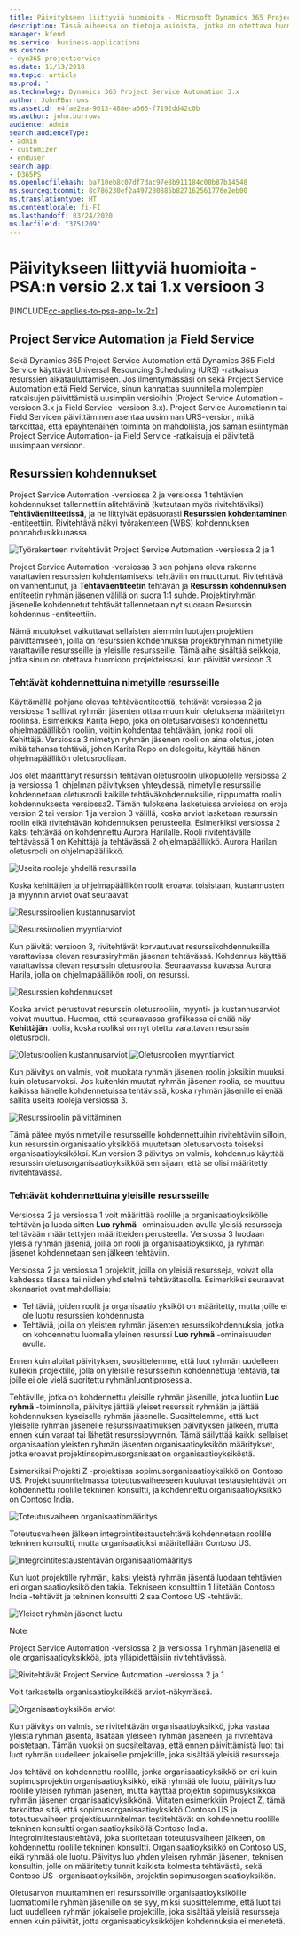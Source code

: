 ```yaml
---
title: Päivitykseen liittyviä huomioita - Microsoft Dynamics 365 Project Service Automation -versiosta 2.x tai 1.x versioon 3
description: Tässä aiheessa on tietoja asioista, jotka on otettava huomioon päivitettäessä Project Service Automation -versiosta 2.x tai 1.x versioon 3.
manager: kfend
ms.service: business-applications
ms.custom:
- dyn365-projectservice
ms.date: 11/13/2018
ms.topic: article
ms.prod: ''
ms.technology: Dynamics 365 Project Service Automation 3.x
author: JohnPBurrows
ms.assetid: e4fae2ea-9013-488e-a666-f7192dd42c0b
ms.author: john.burrows
audience: Admin
search.audienceType:
- admin
- customizer
- enduser
search.app:
- D365PS
ms.openlocfilehash: ba710eb8c07df7dac97e8b911184c00b87b14548
ms.sourcegitcommit: 8c786230ef2a497280885b827162561776e2eb00
ms.translationtype: HT
ms.contentlocale: fi-FI
ms.lasthandoff: 03/24/2020
ms.locfileid: "3751209"
---
```

# <a name="upgrade-considerations---psa-version-2x-or-1x-to-version-3"></a>Päivitykseen liittyviä huomioita - PSA:n versio 2.x tai 1.x versioon 3
[!INCLUDE[cc-applies-to-psa-app-1x-2x](../includes/cc-applies-to-psa-app-1x-2x.md)]

## <a name="project-service-automation-and-field-service"></a>Project Service Automation ja Field Service
Sekä Dynamics 365 Project Service Automation että Dynamics 365 Field Service käyttävät Universal Resourcing Scheduling (URS) -ratkaisua resurssien aikatauluttamiseen. Jos ilmentymässäsi on sekä Project Service Automation että Field Service, sinun kannattaa suunnitella molempien ratkaisujen päivittämistä uusimpiin versioihin (Project Service Automation -versioon 3.x ja Field Service -versioon 8.x). Project Service Automationin tai Field Servicen päivittäminen asentaa uusimman URS-version, mikä tarkoittaa, että epäyhtenäinen toiminta on mahdollista, jos saman esiintymän Project Service Automation- ja Field Service -ratkaisuja ei päivitetä uusimpaan versioon.

## <a name="resource-assignments"></a>Resurssien kohdennukset
Project Service Automation -versiossa 2 ja versiossa 1 tehtävien kohdennukset tallennettiin alitehtävinä (kutsutaan myös rivitehtäviksi) **Tehtäväentiteetissä**, ja ne liittyivät epäsuorasti **Resurssien kohdentaminen** -entiteettiin. Rivitehtävä näkyi työrakenteen (WBS) kohdennuksen ponnahdusikkunassa.

![Työrakenteen rivitehtävät Project Service Automation -versiossa 2 ja 1](media/upgrade-line-task-01.png)

Project Service Automation -versiossa 3 sen pohjana oleva rakenne varattavien resurssien kohdentamiseksi tehtäviin on muuttunut. Rivitehtävä on vanhentunut, ja **Tehtäväentiteetin** tehtävän ja **Resurssin kohdennuksen** entiteetin ryhmän jäsenen välillä on suora 1:1 suhde. Projektiryhmän jäsenelle kohdennetut tehtävät tallennetaan nyt suoraan Resurssin kohdennus -entiteettiin.  

Nämä muutokset vaikuttavat sellaisten aiemmin luotujen projektien päivittämiseen, joilla on resurssien kohdennuksia projektiryhmän nimetyille varattaville resursseille ja yleisille resursseille. Tämä aihe sisältää seikkoja, jotka sinun on otettava huomioon projekteissasi, kun päivität versioon 3. 

### <a name="tasks-assigned-to-named-resources"></a>Tehtävät kohdennettuina nimetyille resursseille
Käyttämällä pohjana olevaa tehtäväentiteettiä, tehtävät versiossa 2 ja versiossa 1 sallivat ryhmän jäsenten ottaa muun kuin oletuksena määritetyn roolinsa. Esimerkiksi Karita Repo, joka on oletusarvoisesti kohdennettu ohjelmapäällikön rooliin, voitiin kohdentaa tehtävään, jonka rooli oli Kehittäjä. Versiossa 3 nimetyn ryhmän jäsenen rooli on aina oletus, joten mikä tahansa tehtävä, johon Karita Repo on delegoitu, käyttää hänen ohjelmapäällikön oletusrooliaan.

Jos olet määrittänyt resurssin tehtävän oletusroolin ulkopuolelle versiossa 2 ja versiossa 1, ohjelman päivityksen yhteydessä, nimetylle resurssille kohdennetaan oletusrooli kaikille tehtäväkohdennuksille, riippumatta roolin kohdennuksesta versiossa2. Tämän tuloksena lasketuissa arvioissa on eroja version 2 tai version 1 ja version 3 välillä, koska arviot lasketaan resurssin roolin eikä rivitehtävän kohdennuksen perusteella. Esimerkiksi versiossa 2 kaksi tehtävää on kohdennettu Aurora Harilalle. Rooli rivitehtävälle tehtävässä 1 on Kehittäjä ja tehtävässä 2 ohjelmapäällikkö. Aurora Harilan oletusrooli on ohjelmapäällikkö.

![Useita rooleja yhdellä resurssilla](media/upgrade-multiple-roles-02.png)

Koska kehittäjien ja ohjelmapäällikön roolit eroavat toisistaan, kustannusten ja myynnin arviot ovat seuraavat:

![Resurssiroolien kustannusarviot](media/upggrade-cost-estimates-03.png)

![Resurssiroolien myyntiarviot](media/upgrade-sales-estimates-04.png)

Kun päivität versioon 3, rivitehtävät korvautuvat resurssikohdennuksilla varattavissa olevan resurssiryhmän jäsenen tehtävässä. Kohdennus käyttää varattavissa olevan resurssin oletusroolia. Seuraavassa kuvassa Aurora Harila, jolla on ohjelmapäällikön rooli, on resurssi.

![Resurssien kohdennukset](media/resource-assignment-v2-05.png)

Koska arviot perustuvat resurssin oletusrooliin, myynti- ja kustannusarviot voivat muuttua. Huomaa, että seuraavassa grafiikassa ei enää näy **Kehittäjän** roolia, koska rooliksi on nyt otettu varattavan resurssin oletusrooli.

![Oletusroolien kustannusarviot](media/resource-assignment-cost-estimate-06.png)
![Oletusroolien myyntiarviot](media/resource-assignment-sales-estimate-07.png)

Kun päivitys on valmis, voit muokata ryhmän jäsenen roolin joksikin muuksi kuin oletusarvoksi. Jos kuitenkin muutat ryhmän jäsenen roolia, se muuttuu kaikissa hänelle kohdennetuissa tehtävissä, koska ryhmän jäsenille ei enää sallita useita rooleja versiossa 3.

![Resurssiroolin päivittäminen](media/resource-role-assignment-08.png)

Tämä pätee myös nimetyille resursseille kohdennettuihin rivitehtäviin silloin, kun resurssin organisaatio yksikköä muutetaan oletusarvosta toiseksi organisaatioyksiköksi. Kun version 3 päivitys on valmis, kohdennus käyttää resurssin oletusorganisaatioyksikköä sen sijaan, että se olisi määritetty rivitehtävässä.

### <a name="tasks-assigned-to-generic-resources"></a>Tehtävät kohdennettuina yleisille resursseille
Versiossa 2 ja versiossa 1 voit määrittää roolille ja organisaatioyksikölle tehtävän ja luoda sitten **Luo ryhmä** -ominaisuuden avulla yleisiä resursseja tehtävään määritettyjen määritteiden perusteella. Versiossa 3 luodaan yleisiä ryhmän jäseniä, joilla on rooli ja organisaatioyksikkö, ja ryhmän jäsenet kohdennetaan sen jälkeen tehtäviin.

Versiossa 2 ja versiossa 1 projektit, joilla on yleisiä resursseja, voivat olla kahdessa tilassa tai niiden yhdistelmä tehtävätasolla. Esimerkiksi seuraavat skenaariot ovat mahdollisia:

- Tehtäviä, joiden roolit ja organisaatio yksiköt on määritetty, mutta joille ei ole luotu resurssien kohdennusta.
- Tehtäviä, joilla on yleisten ryhmän jäsenten resurssikohdennuksia, jotka on kohdennettu luomalla yleinen resurssi **Luo ryhmä** -ominaisuuden avulla.

Ennen kuin aloitat päivityksen, suosittelemme, että luot ryhmän uudelleen kullekin projektille, jolla on yleisille resursseihin kohdennettuja tehtäviä, tai joille ei ole vielä suoritettu ryhmänluontiprosessia.

Tehtäville, jotka on kohdennettu yleisille ryhmän jäsenille, jotka luotiin **Luo ryhmä** -toiminnolla, päivitys jättää yleiset resurssit ryhmään ja jättää kohdennuksen kyseiselle ryhmän jäsenelle. Suosittelemme, että luot yleiselle ryhmän jäsenelle resurssivaatimuksen päivityksen jälkeen, mutta ennen kuin varaat tai lähetät resurssipyynnön. Tämä säilyttää kaikki sellaiset organisaation yleisten ryhmän jäsenten organisaatioyksikön määritykset, jotka eroavat projektinsopimusorganisaation organisaatioyksiköstä.

Esimerkiksi Projekti Z -projektissa sopimusorganisaatioyksikkö on Contoso US. Projektisuunnitelmassa toteutusvaiheeseen kuuluvat testaustehtävät on kohdennettu roolille tekninen konsultti, ja kohdennettu organisaatioyksikkö on Contoso India.

![Toteutusvaiheen organisaatiomääritys](media/org-unit-assignment-09.png)

Toteutusvaiheen jälkeen integrointitestaustehtävä kohdennetaan roolille tekninen konsultti, mutta organisaatioksi määritellään Contoso US.  

![Integrointitestaustehtävän organisaatiomääritys](media/org-unit-generate-team-10.png)

Kun luot projektille ryhmän, kaksi yleistä ryhmän jäsentä luodaan tehtävien eri organisaatioyksiköiden takia. Tekniseen konsulttiin 1 liitetään Contoso India -tehtävät ja tekninen konsultti 2 saa Contoso US -tehtävät.  

![Yleiset ryhmän jäsenet luotu](media/org-unit-assignments-multiple-resources-11.png)

> [!NOTE]
> Project Service Automation -versiossa 2 ja versiossa 1 ryhmän jäsenellä ei ole organisaatioyksikköä, jota ylläpidettäisiin rivitehtävässä.

![Rivitehtävät Project Service Automation -versiossa 2 ja 1](media/line-tasks-12.png)

Voit tarkastella organisaatioyksikköä arviot-näkymässä. 

![Organisaatioyksikön arviot](media/org-unit-estimates-view-13.png)
 
Kun päivitys on valmis, se rivitehtävän organisaatioyksikkö, joka vastaa yleistä ryhmän jäsentä, lisätään yleiseen ryhmän jäseneen, ja rivitehtävä poistetaan. Tämän vuoksi on suositeltavaa, että ennen päivittämistä luot tai luot ryhmän uudelleen jokaiselle projektille, joka sisältää yleisiä resursseja.

Jos tehtävä on kohdennettu roolille, jonka organisaatioyksikkö on eri kuin sopimusprojektin organisaatioyksikkö, eikä ryhmää ole luotu, päivitys luo roolille yleisen ryhmän jäsenen, mutta käyttää projektin sopimusyksikköä ryhmän jäsenen organisaatioyksikkönä. Viitaten esimerkkiin Project Z, tämä tarkoittaa sitä, että sopimusorganisaatioyksikkö Contoso US ja toteutusvaiheen projektisuunnitelman testitehtävät on kohdennettu roolille tekninen konsultti organisaatioyksiköllä Contoso India. Integrointitestaustehtävä, joka suoritetaan toteutusvaiheen jälkeen, on kohdennettu roolille tekninen konsultti. Organisaatioyksikkö on Contoso US, eikä ryhmää ole luotu. Päivitys luo yhden yleisen ryhmän jäsenen, teknisen konsultin, jolle on määritetty tunnit kaikista kolmesta tehtävästä, sekä Contoso US -organisaatioyksikön, projektin sopimusorganisaatioyksikön.   
 
Oletusarvon muuttaminen eri resurssoiville organisaatioyksiköille luomattomille ryhmän jäsenille on se syy, miksi suosittelemme, että luot tai luot uudelleen ryhmän jokaiselle projektille, joka sisältää yleisiä resursseja ennen kuin päivität, jotta organisaatioyksikköjen kohdennuksia ei menetetä.

